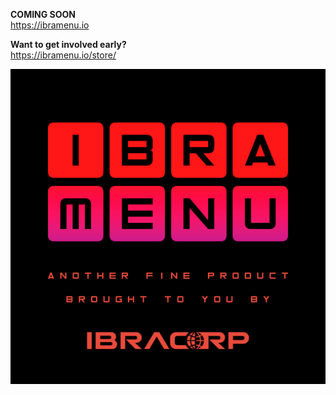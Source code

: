 **COMING SOON** <br>
https://ibramenu.io

**Want to get involved early?** <br>
https://ibramenu.io/store/

![IBRAMENU Logo](/ibramenu_concept.png?raw=true "IBRAMENU")
